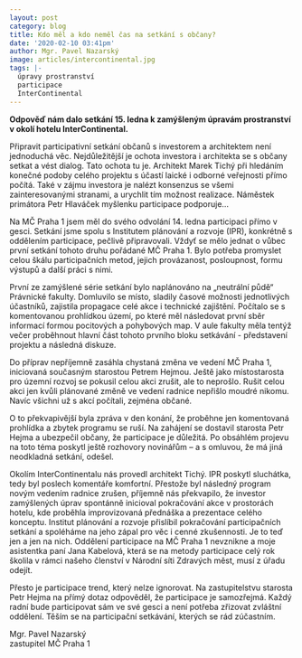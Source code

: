```yaml
---
layout: post
category: blog
title: Kdo měl a kdo neměl čas na setkání s občany?
date: '2020-02-10 03:41pm'
author: Mgr. Pavel Nazarský
image: articles/intercontinental.jpg
tags: |-
  úpravy prostranství
  participace
  InterContinental
---
```

**Odpověď nám dalo setkání 15. ledna k zamýšleným úpravám prostranství v okolí hotelu InterContinental.**

Připravit participativní setkání občanů s investorem a architektem není jednoduchá věc. Nejdůležitější je ochota investora i architekta se s občany setkat a vést dialog. Tato ochota tu je. Architekt Marek Tichý při hledáním konečné podoby celého projektu s účastí laické i odborné veřejnosti přímo počítá. Také v zájmu investora je nalézt konsenzus se všemi zainteresovanými stranami, a urychlit tím možnost realizace. Náměstek primátora Petr Hlaváček myšlenku participace podporuje…

Na MČ Praha 1 jsem měl do svého odvolání 14. ledna participaci přímo v gesci. Setkání jsme spolu s Institutem plánování a rozvoje (IPR), konkrétně s oddělením participace, pečlivě připravovali. Vždyť se mělo jednat o vůbec první setkání tohoto druhu pořádané MČ Praha 1. Bylo potřeba promyslet celou škálu participačních metod, jejich provázanost, posloupnost, formu výstupů a další práci s nimi.

První ze zamýšlené série setkání bylo naplánováno na „neutrální půdě“ Právnické fakulty. Domluvilo se místo, sladily časové možnosti jednotlivých účastníků, zajistila propagace celé akce i technické zajištění. Počítalo se s komentovanou prohlídkou území, po které měl následovat první sběr informací formou pocitových a pohybových map. V aule fakulty měla tentýž večer proběhnout hlavní část tohoto prvního bloku setkávání - představení projektu a následná diskuze.

Do příprav nepříjemně zasáhla chystaná změna ve vedení MČ Praha 1, iniciovaná současným starostou Petrem Hejmou. Ještě jako místostarosta pro územní rozvoj se pokusil celou akci zrušit, ale to neprošlo. Rušit celou akci jen kvůli plánované změně ve vedení radnice nepřišlo moudré nikomu. Navíc všichni už s akcí počítali, zejména občané.

O to překvapivější byla zpráva v den konání, že proběhne jen komentovaná prohlídka a zbytek programu se ruší. Na zahájení se dostavil starosta Petr Hejma a ubezpečil občany, že participace je důležitá. Po obsáhlém projevu na toto téma poskytl ještě rozhovory novinářům – a s omluvou, že má jiná neodkladná setkání, odešel.

Okolím InterContinentalu nás provedl architekt Tichý. IPR poskytl sluchátka, tedy byl poslech komentáře komfortní. Přestože byl následný program novým vedením radnice zrušen, příjemně nás překvapilo, že investor zamýšlených úprav spontánně inicioval pokračování akce v prostorách hotelu, kde proběhla improvizovaná přednáška a prezentace celého konceptu. Institut plánování a rozvoje přislíbil pokračování participačních setkání a spoléháme na jeho zápal pro věc i cenné zkušennosti. Je to teď jen a jen na nich. Oddělení participace na MČ Praha 1 nevznikne a moje asistentka paní Jana Kabelová, která se na metody participace celý rok školila v rámci našeho členství v Národní síti Zdravých měst, musí z úřadu odejít.

Přesto je participace trend, který nelze ignorovat. Na zastupitelstvu starosta Petr Hejma na přímý dotaz odpověděl, že participace je samozřejmá. Každý radní bude participovat sám ve své gesci a není potřeba zřizovat zvláštní oddělení. Těším se na participační setkávání, kterých se rád zúčastním.

Mgr. Pavel Nazarský\
zastupitel MČ Praha 1
